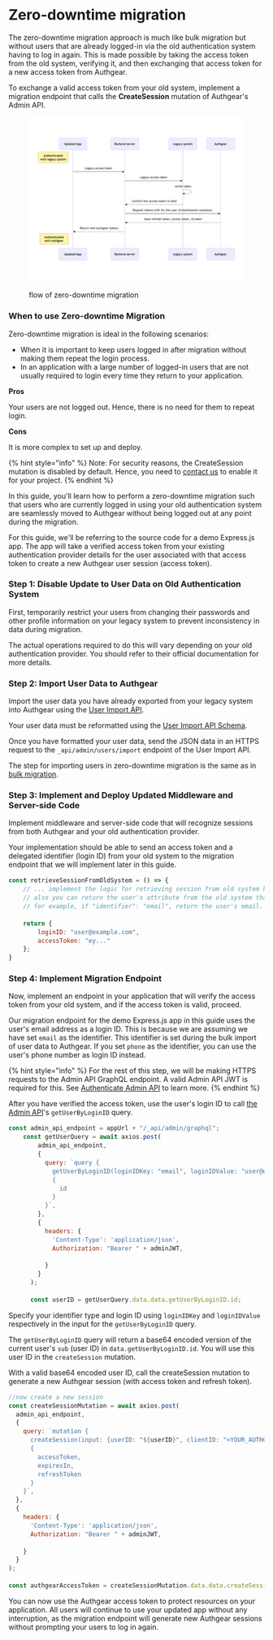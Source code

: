 # Zero-downtime migration

The zero-downtime migration approach is much like bulk migration but without users that are already logged-in via the old authentication system having to log in again. This is made possible by taking the access token from the old system, verifying it, and then exchanging that access token for a new access token from Authgear.

To exchange a valid access token from your old system, implement a migration endpoint that calls the **CreateSession** mutation of Authgear's Admin API.

<figure><img src="../../.gitbook/assets/authgear-zero-dt-migration.png" alt=""><figcaption><p>flow of zero-downtime migration</p></figcaption></figure>

### When to use Zero-downtime Migration

Zero-downtime migration is ideal in the following scenarios:

* When it is important to keep users logged in after migration without making them repeat the login process.
* In an application with a large number of logged-in users that are not usually required to login every time they return to your application.

**Pros**

Your users are not logged out. Hence, there is no need for them to repeat login.

**Cons**

It is more complex to set up and deploy.

{% hint style="info" %}
Note: For security reasons, the CreateSession mutation is disabled by default. Hence, you need to [contact us](https://www.authgear.com/schedule-demo) to enable it for your project.&#x20;
{% endhint %}

In this guide, you'll learn how to perform a zero-downtime migration such that users who are currently logged in using your old authentication system are seamlessly moved to Authgear without being logged out at any point during the migration.

For this guide, we'll be referring to the source code for a demo Express.js app. The app will take a verified access token from your existing authentication provider details for the user associated with that access token to create a new Authgear user session (access token).&#x20;

### Step 1: Disable Update to User Data on Old Authentication System

First, temporarily restrict your users from changing their passwords and other profile information on your legacy system to prevent inconsistency in data during migration.

The actual operations required to do this will vary depending on your old authentication provider. You should refer to their official documentation for more details.

### Step 2: Import User Data to Authgear

Import the user data you have already exported from your legacy system into Authgear using the [User Import API](../../reference/apis/user-import-api.md).

Your user data must be reformatted using the [User Import API Schema](../../reference/apis/user-import-api.md#input-format).

Once you have formatted your user data, send the JSON data in an HTTPS request to the `_api/admin/users/import` endpoint of the User Import API.

The step for importing users in zero-downtime migration is the same as in [bulk migration](bulk-migration.md).

### Step 3: Implement and Deploy Updated Middleware and Server-side Code

Implement middleware and server-side code that will recognize sessions from both Authgear and your old authentication provider.

Your implementation should be able to send an access token and a delegated identifier (login ID) from your old system to the migration endpoint that we will implement later in this guide.

```javascript
const retrieveSessionFromOldSystem = () => {
    // ... implement the logic for retrieving session from old system here.
    // also you can return the user's attribute from the old system that was used as identifier in your import.
    // for example, if "identifier": "email", return the user's email. this will be used as loginID to retrieve the user's ID from Authgear

    return {
        loginID: "user@example.com",
        accessToken: "ey..."
    };
}
```

### &#x20;Step 4: Implement Migration Endpoint

Now, implement an endpoint in your application that will verify the access token from your old system, and if the access token is valid, proceed.

Our migration endpoint for the demo Express.js app in this guide uses the user's email address as a login ID. This is because we are assuming we have set `email` as the identifier. This identifier is set during the bulk import of user data to Authgear. If you set `phone` as the identifier, you can use the user's phone number as login ID instead.

{% hint style="info" %}
For the rest of this step, we will be making HTTPS requests to the Admin API GraphQL endpoint. A valid Admin API JWT is required for this. See [Authenticate Admin API](../../reference/apis/admin-api/authentication-and-security.md) to learn more.
{% endhint %}

After you have verified the access token, use the user's login ID to call [the Admin API](../../reference/apis/admin-api/)'s `getUserByLoginID` query.

```javascript
const admin_api_endpoint = appUrl + "/_api/admin/graphql";
    const getUserQuery = await axios.post(
        admin_api_endpoint,
        {
          query: `query {
            getUserByLoginID(loginIDKey: "email", loginIDValue: "user@example.com")
            {
              id
            }
          }`,
        },
        {
          headers: {
            'Content-Type': 'application/json',
            Authorization: "Bearer " + adminJWT,

          }  
        }
      );

      const userID = getUserQuery.data.data.getUserByLoginID.id;

```

Specify your identifier type and login ID using `loginIDKey` and `loginIDValue` respectively in the input for the `getUserByLoginID` query.&#x20;

The `getUserByLoginID` query will return a base64 encoded version of the current user's `sub` (user ID) in `data.getUserByLoginID.id`. You will use this user ID in the `createSession` mutation.

With a valid base64 encoded user ID, call the createSession mutation to generate a new Authgear session (with access token and refresh token).

```javascript
//now create a new session
const createSessionMutation = await axios.post(
  admin_api_endpoint,
  {
    query: `mutation {
      createSession(input: {userID: "${userID}", clientID: "<YOUR_AUTHGEAR_CLIENT_ID>"})
      {
        accessToken,
        expiresIn,
        refreshToken
      }
    }`,
  },
  {
    headers: {
      'Content-Type': 'application/json',
      Authorization: "Bearer " + adminJWT,

    }  
  }
);

const authgearAccessToken = createSessionMutation.data.data.createSession.accessToken;
```

You can now use the Authgear access token to protect resources on your application. All users will continue to use your updated app without any interruption, as the migration endpoint will generate new Authgear sessions without prompting your users to log in again. &#x20;
